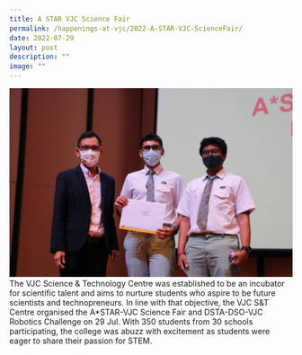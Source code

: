 ```yaml
---
title: A STAR VJC Science Fair
permalink: /happenings-at-vjc/2022-A-STAR-VJC-ScienceFair/
date: 2022-07-29
layout: post
description: ""
image: ""
---
```



![](/images/Happening%20at%20VJC/2022%2022%20ASTAR%20VJC.jpg)
The VJC Science & Technology Centre was established to be an incubator for scientific talent and aims to nurture students who aspire to be future scientists and technopreneurs. In line with that objective, the VJC S&T Centre organised the A\*STAR-VJC Science Fair and DSTA-DSO-VJC Robotics Challenge on 29 Jul. With 350 students from 30 schools participating, the college was abuzz with excitement as students were eager to share their passion for STEM.